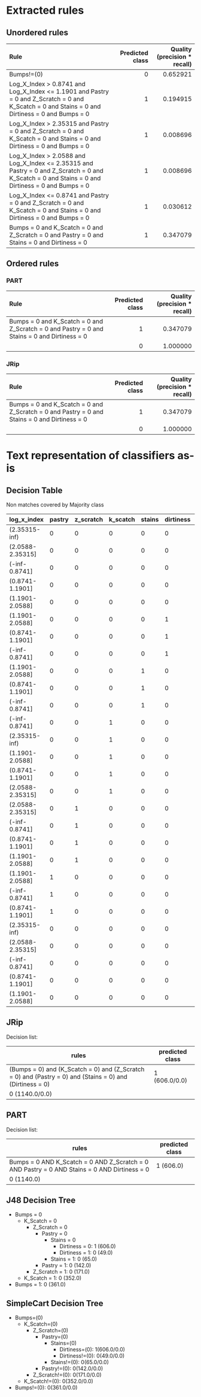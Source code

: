 # Extracted rules

## Unordered rules

| Rule | Predicted class | Quality (precision * recall) |
|:----|----:|----:|
| Bumps!=(0) | 0 | 0.652921 |
| Log_X_Index > 0.8741 and Log_X_Index <= 1.1901 and Pastry = 0 and Z_Scratch = 0 and K_Scatch = 0 and Stains = 0 and Dirtiness = 0 and Bumps = 0 | 1 | 0.194915 |
| Log_X_Index > 2.35315 and Pastry = 0 and Z_Scratch = 0 and K_Scatch = 0 and Stains = 0 and Dirtiness = 0 and Bumps = 0 | 1 | 0.008696 |
| Log_X_Index > 2.0588 and Log_X_Index <= 2.35315 and Pastry = 0 and Z_Scratch = 0 and K_Scatch = 0 and Stains = 0 and Dirtiness = 0 and Bumps = 0 | 1 | 0.008696 |
| Log_X_Index <= 0.8741 and Pastry = 0 and Z_Scratch = 0 and K_Scatch = 0 and Stains = 0 and Dirtiness = 0 and Bumps = 0 | 1 | 0.030612 |
| Bumps = 0 and K_Scatch = 0 and Z_Scratch = 0 and Pastry = 0 and Stains = 0 and Dirtiness = 0 | 1 | 0.347079 |

## Ordered rules

### PART

| Rule | Predicted class | Quality (precision * recall) |
|:----|----:|----:|
| Bumps = 0 and K_Scatch = 0 and Z_Scratch = 0 and Pastry = 0 and Stains = 0 and Dirtiness = 0 | 1 | 0.347079 |
|  | 0 | 1.000000 |


### JRip

| Rule | Predicted class | Quality (precision * recall) |
|:----|----:|----:|
| Bumps = 0 and K_Scatch = 0 and Z_Scratch = 0 and Pastry = 0 and Stains = 0 and Dirtiness = 0 | 1 | 0.347079 |
|  | 0 | 1.000000 |


# Text representation of classifiers as-is

## Decision Table

Non matches covered by Majority class

log_x_index|pastry|z_scratch|k_scatch|stains|dirtiness|bumps|other_faults
---|---|---|---|---|---|---|---
(2.35315-inf)|0|0|0|0|0|1|0
(2.0588-2.35315]|0|0|0|0|0|1|0
(-inf-0.8741]|0|0|0|0|0|1|0
(0.8741-1.1901]|0|0|0|0|0|1|0
(1.1901-2.0588]|0|0|0|0|0|1|0
(1.1901-2.0588]|0|0|0|0|1|0|0
(0.8741-1.1901]|0|0|0|0|1|0|0
(-inf-0.8741]|0|0|0|0|1|0|0
(1.1901-2.0588]|0|0|0|1|0|0|0
(0.8741-1.1901]|0|0|0|1|0|0|0
(-inf-0.8741]|0|0|0|1|0|0|0
(-inf-0.8741]|0|0|1|0|0|0|0
(2.35315-inf)|0|0|1|0|0|0|0
(1.1901-2.0588]|0|0|1|0|0|0|0
(0.8741-1.1901]|0|0|1|0|0|0|0
(2.0588-2.35315]|0|0|1|0|0|0|0
(2.0588-2.35315]|0|1|0|0|0|0|0
(-inf-0.8741]|0|1|0|0|0|0|0
(0.8741-1.1901]|0|1|0|0|0|0|0
(1.1901-2.0588]|0|1|0|0|0|0|0
(1.1901-2.0588]|1|0|0|0|0|0|0
(-inf-0.8741]|1|0|0|0|0|0|0
(0.8741-1.1901]|1|0|0|0|0|0|0
(2.35315-inf)|0|0|0|0|0|0|1
(2.0588-2.35315]|0|0|0|0|0|0|1
(-inf-0.8741]|0|0|0|0|0|0|1
(0.8741-1.1901]|0|0|0|0|0|0|1
(1.1901-2.0588]|0|0|0|0|0|0|1

## JRip

Decision list:

rules | predicted class
---|---
(Bumps = 0) and (K_Scatch = 0) and (Z_Scratch = 0) and (Pastry = 0) and (Stains = 0) and (Dirtiness = 0)|1 (606.0/0.0)
|0 (1140.0/0.0)


## PART

Decision list:

rules | predicted class
---|---
Bumps = 0 AND K_Scatch = 0 AND Z_Scratch = 0 AND Pastry = 0 AND Stains = 0 AND Dirtiness = 0|1 (606.0)
|0 (1140.0)


## J48 Decision Tree

* Bumps = 0
	* K_Scatch = 0
		* Z_Scratch = 0
			* Pastry = 0
				* Stains = 0
					* Dirtiness = 0: 1 (606.0)
					* Dirtiness = 1: 0 (49.0)
				* Stains = 1: 0 (65.0)
			* Pastry = 1: 0 (142.0)
		* Z_Scratch = 1: 0 (171.0)
	* K_Scatch = 1: 0 (352.0)
* Bumps = 1: 0 (361.0)


## SimpleCart Decision Tree

* Bumps=(0)
	* K_Scatch=(0)
		* Z_Scratch=(0)
			* Pastry=(0)
				* Stains=(0)
					* Dirtiness=(0): 1(606.0/0.0)
					* Dirtiness!=(0): 0(49.0/0.0)
				* Stains!=(0): 0(65.0/0.0)
			* Pastry!=(0): 0(142.0/0.0)
		* Z_Scratch!=(0): 0(171.0/0.0)
	* K_Scatch!=(0): 0(352.0/0.0)
* Bumps!=(0): 0(361.0/0.0)


